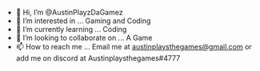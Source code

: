 - 👋 Hi, I’m @AustinPlayzDaGamez
- 👀 I’m interested in ... Gaming and Coding
- 🌱 I’m currently learning ... Coding
- 💞️ I’m looking to collaborate on ... A Game
- 📫 How to reach me ... Email me at austinplaysthegames@gmail.com or add me on discord at Austinplaysthegames#4777

<!---
AustinPlayzDaGamez/AustinPlayzDaGamez is a ✨ special ✨ repository because its `README.md` (this file) appears on your GitHub profile.
You can click the Preview link to take a look at your changes.
--->
